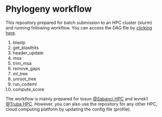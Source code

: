 # Phylogeny workflow

This repository prepared for batch submission to an HPC cluster (slurm) and running following workflow. You can access the DAG file by [clicking here](https://raw.githubusercontent.com/emrahkyn/phylogeny-workflow/main/images/rulegraph.svg?token=ASHDZ5HNMJ73KOJ23CFSQ3K773LUE).
1. blastp
2. get_blasthits
3. header_update
4. msa
5. trim_msa
6. remove_gaps
7. ml_tree
8. unroot_tree
9. run_codeml
10. compute_score

The workflow is mainly prepared for tosun [@Sabanci HPC](https://github.com/CompGenomeLab/phylogeny-snakemake/blob/main/SabanciHPC.md) and levrek1 [@Truba HPC](https://github.com/CompGenomeLab/phylogeny-snakemake/blob/main/TrubaHPC.md). However, you can also use the repository for any other HPC, cloud computing platform by updating the config file (profile).
